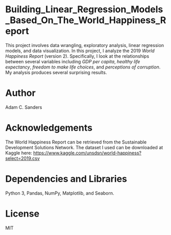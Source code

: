# Building_Linear_Regression_Models_Based_On_The_World_Happiness_Report
This project involves data wrangling, exploratory analysis, linear regression models, and data visualization. In this project, I analyze the 2019 *World Happiness Report* (version 2). Specifically, I look at the relationships between several variables including *GDP per capita*, *healthy life expectancy*, *freedom to make life choices*, and *perceptions of corruption*. My analysis produces several surprising results. 
# Author
Adam C. Sanders
# Acknowledgements
The World Happiness Report can be retrieved from the Sustainable Development Solutions Network. The dataset I used can be downloaded at Kaggle here: https://www.kaggle.com/unsdsn/world-happiness?select=2019.csv
# Dependencies and Libraries
Python 3, Pandas, NumPy, Matplotlib, and Seaborn.
# License
MIT
